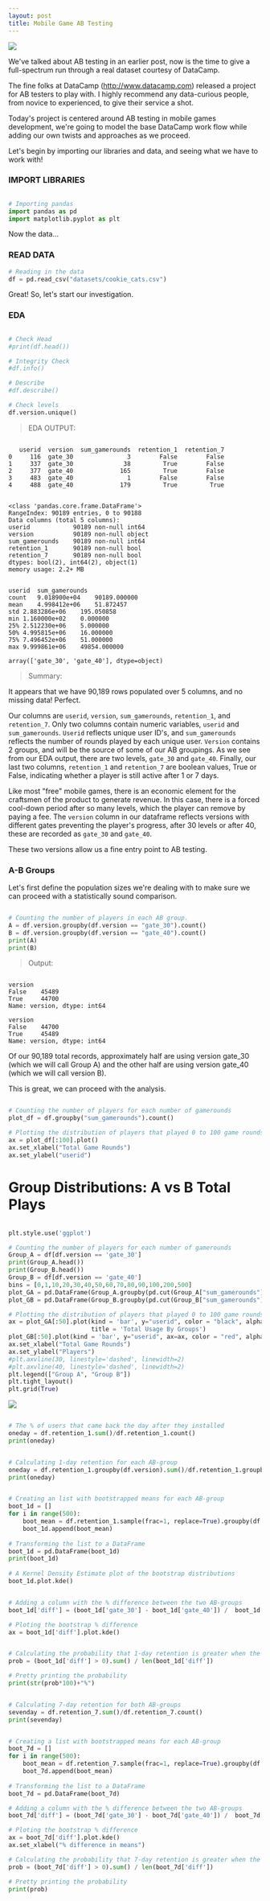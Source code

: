 ```yaml
---
layout: post
title: Mobile Game AB Testing
---
```


<img src="/Images/ABTest.jpg" class="inline"/><br>

We've talked about AB testing in an earlier post, now is the time to give a full-spectrum run through a real dataset courtesy 
of DataCamp.

The fine folks at DataCamp (http://www.datacamp.com) released a project for AB testers to play with. I highly recommend
any data-curious people, from novice to experienced, to give their service a shot.

Today's project is centered around AB testing in mobile games development, we're going to model the base DataCamp work flow 
while adding our own twists and approaches as we proceed. 

Let's begin by importing our libraries and data, and seeing what we have to work with!

### IMPORT LIBRARIES
```Python

# Importing pandas
import pandas as pd
import matplotlib.pyplot as plt 

```

Now the data...

### READ DATA

```Python
# Reading in the data
df = pd.read_csv("datasets/cookie_cats.csv")
```
Great! So, let's start our investigation.

### EDA

```Python

# Check Head
#print(df.head())

# Integrity Check
#df.info()

# Describe
#df.describe()

# Check levels
df.version.unique()

```
> EDA OUTPUT:

```

   userid  version  sum_gamerounds  retention_1  retention_7
0     116  gate_30               3        False        False
1     337  gate_30              38         True        False
2     377  gate_40             165         True        False
3     483  gate_40               1        False        False
4     488  gate_40             179         True         True

```

```

<class 'pandas.core.frame.DataFrame'>
RangeIndex: 90189 entries, 0 to 90188
Data columns (total 5 columns):
userid            90189 non-null int64
version           90189 non-null object
sum_gamerounds    90189 non-null int64
retention_1       90189 non-null bool
retention_7       90189 non-null bool
dtypes: bool(2), int64(2), object(1)
memory usage: 2.2+ MB


userid	sum_gamerounds
count	9.018900e+04	90189.000000
mean	4.998412e+06	51.872457
std	2.883286e+06	195.050858
min	1.160000e+02	0.000000
25%	2.512230e+06	5.000000
50%	4.995815e+06	16.000000
75%	7.496452e+06	51.000000
max	9.999861e+06	49854.000000

array(['gate_30', 'gate_40'], dtype=object)

```
> Summary:

It appears that we have 90,189 rows populated over 5 columns, and no missing data! Perfect.

Our columns are `userid`, `version`, `sum_gamerounds`, `retention_1`, and `retention_7`. Only two columns contain
numeric variables, `userid` and `sum_gamerounds`. `Userid` reflects unique user ID's, and `sum_gamerounds` reflects the number
of rounds played by each unique user. `Version` contains 2 groups, and will be the source of some of our AB groupings. As we
see from our EDA output, there are two levels, `gate_30` and `gate_40`. Finally, our last two columns, `retention_1` and 
`retention_7` are boolean values, True or False, indicating whether a player is still active after 1 or 7 days. 

Like most "free" mobile games, there is an economic element for the craftsmen of the product to generate revenue. In this case,
there is a forced cool-down period after so many levels, which the player can remove by paying a fee. The `version` column
in our dataframe reflects versions with different gates preventing the player's progress, after 30 levels or after 40, these
are recorded as `gate_30` and `gate_40`.

These two versions allow us a fine entry point to AB testing.


### A-B Groups

Let's first define the population sizes we're dealing with to make sure we can proceed with a statistically sound comparison.

```Python

# Counting the number of players in each AB group.
A = df.version.groupby(df.version == "gate_30").count()
B = df.version.groupby(df.version == "gate_40").count()
print(A)
print(B)

```
> Output:

```

version
False    45489
True     44700
Name: version, dtype: int64

version
False    44700
True     45489
Name: version, dtype: int64

```
Of our 90,189 total records, approximately half are using version gate_30 (which we will call Group A) and the other half
are using version gate_40 (which we will call version B). 

This is great, we can proceed with the analysis.


```Python

# Counting the number of players for each number of gamerounds 
plot_df = df.groupby("sum_gamerounds").count()

# Plotting the distribution of players that played 0 to 100 game rounds
ax = plot_df[:100].plot()
ax.set_xlabel("Total Game Rounds")
ax.set_ylabel("userid")

```

# Group Distributions: A vs B Total Plays

```Python

plt.style.use('ggplot')

# Counting the number of players for each number of gamerounds 
Group_A = df[df.version == 'gate_30']
print(Group_A.head())
print(Group_B.head())
Group_B = df[df.version == 'gate_40']
bins = [0,1,10,20,30,40,50,60,70,80,90,100,200,500]
plot_GA = pd.DataFrame(Group_A.groupby(pd.cut(Group_A["sum_gamerounds"], bins=bins)).count())
plot_GB = pd.DataFrame(Group_B.groupby(pd.cut(Group_B["sum_gamerounds"], bins=bins)).count())

# Plotting the distribution of players that played 0 to 100 game rounds
ax = plot_GA[:50].plot(kind = 'bar', y="userid", color = "black", alpha = 1, 
                       title = 'Total Usage By Groups')
plot_GB[:50].plot(kind = 'bar', y="userid", ax=ax, color = "red", alpha = 0.7 )
ax.set_xlabel("Total Game Rounds")
ax.set_ylabel("Players")
#plt.axvline(30, linestyle='dashed', linewidth=2)
#plt.axvline(40, linestyle='dashed', linewidth=2)
plt.legend(["Group A", "Group B"])
plt.tight_layout()
plt.grid(True)

```

<img src="/Images/AB_Folder/Total_AB.png" class="inline"/><br>


```Python

# The % of users that came back the day after they installed
oneday = df.retention_1.sum()/df.retention_1.count()
print(oneday)

```

```Python

# Calculating 1-day retention for each AB-group
oneday = df.retention_1.groupby(df.version).sum()/df.retention_1.groupby(df.version).count()
print(oneday)

```

```Python

# Creating an list with bootstrapped means for each AB-group
boot_1d = []
for i in range(500):
    boot_mean = df.retention_1.sample(frac=1, replace=True).groupby(df.version).mean()
    boot_1d.append(boot_mean)
    
# Transforming the list to a DataFrame
boot_1d = pd.DataFrame(boot_1d)
print(boot_1d)
    
# A Kernel Density Estimate plot of the bootstrap distributions
boot_1d.plot.kde()

```

```Python

# Adding a column with the % difference between the two AB-groups
boot_1d['diff'] = (boot_1d['gate_30'] - boot_1d['gate_40']) /  boot_1d['gate_40'] * 100

# Ploting the bootstrap % difference
ax = boot_1d['diff'].plot.kde()

```

```Python

# Calculating the probability that 1-day retention is greater when the gate is at level 30
prob = (boot_1d['diff'] > 0).sum() / len(boot_1d['diff'])

# Pretty printing the probability
print(str(prob*100)+"%")

```

```Python

# Calculating 7-day retention for both AB-groups
sevenday = df.retention_7.sum()/df.retention_7.count()
print(sevenday)

```

```Python

# Creating a list with bootstrapped means for each AB-group
boot_7d = []
for i in range(500):
    boot_mean = df.retention_7.sample(frac=1, replace=True).groupby(df.version).mean()
    boot_7d.append(boot_mean)
    
# Transforming the list to a DataFrame
boot_7d = pd.DataFrame(boot_7d)

# Adding a column with the % difference between the two AB-groups
boot_7d['diff'] = (boot_7d['gate_30'] - boot_7d['gate_40']) /  boot_7d['gate_40'] * 100

# Ploting the bootstrap % difference
ax = boot_7d['diff'].plot.kde()
ax.set_xlabel("% difference in means")

# Calculating the probability that 7-day retention is greater when the gate is at level 30
prob = (boot_7d['diff'] > 0).sum() / len(boot_7d['diff'])

# Pretty printing the probability
print(prob)

```
